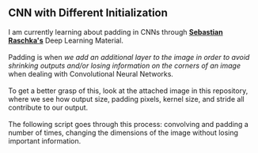 ## CNN with Different Initialization
I am currently learning about padding in CNNs through **[Sebastian Raschka's](http://pages.stat.wisc.edu/~sraschka/teaching/)** Deep Learning Material.
<br>
<br> 
Padding is when *we add an additional layer to the image in order to avoid shrinking outputs and/or losing information on the corners of an image* when dealing with Convolutional Neural Networks.
<br>
<br>
To get a better grasp of this, look at the attached image in this repository, where we see how output size, padding pixels, kernel size, and stride all contribute to our output.
<br>
<br>
The following script goes through this process: convolving and padding a number of times, changing the dimensions of the image without losing important information.
<br>
<br>
 
